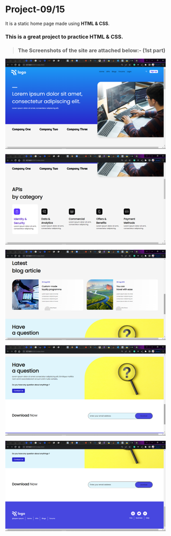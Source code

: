 # Project-09/15 
It is a static home page made using **HTML & CSS**.

### This is a great project to practice HTML & CSS.

> ### The Screenshots of the site are attached below:- (1st part)

![Project-9 ScreenShot:](SS9.png "Developer Landing page")


![Project-9 ScreenShot:](SS91.png "Developer Landing page")

![Project-9 ScreenShot:](SS92.png "Developer Landing page")

![Project-9 ScreenShot:](SS93.png "Developer Landing page")

![Project-9 ScreenShot:](SS94.png "Developer Landing page")